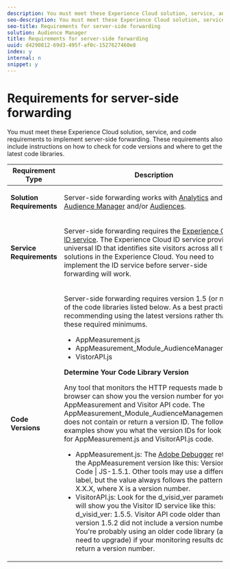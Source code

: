 ```yaml
---
description: You must meet these Experience Cloud solution, service, and code requirements to implement server-side forwarding. These requirements also include instructions on how to check for code versions and where to get the latest code libraries.
seo-description: You must meet these Experience Cloud solution, service, and code requirements to implement server-side forwarding. These requirements also include instructions on how to check for code versions and where to get the latest code libraries.
seo-title: Requirements for server-side forwarding
solution: Audience Manager
title: Requirements for server-side forwarding
uuid: d4290812-69d3-495f-af0c-1527627460e8
index: y
internal: n
snippet: y
---
```


# Requirements for server-side forwarding

You must meet these Experience Cloud solution, service, and code requirements to implement server-side forwarding. These requirements also include instructions on how to check for code versions and where to get the latest code libraries.

<table id="table_43315E680771401E8A585466781A454E"> 
 <thead> 
  <tr> 
   <th colname="col1" class="entry"> Requirement Type </th> 
   <th colname="col2" class="entry"> Description </th> 
  </tr>
 </thead>
 <tbody> 
  <tr> 
   <td colname="col1"> <p><b>Solution Requirements</b> </p> </td> 
   <td colname="col2"> <p>Server-side forwarding works with <a href="https://www.adobe.com/data-analytics-cloud/analytics.html" format="http" scope="external"> Analytics</a> and <a href="https://www.adobe.com/data-analytics-cloud/audience-manager.html" format="http" scope="external"> Audience Manager</a> and/or <a href="https://marketing.adobe.com/resources/help/en_US/mcloud/audience_library.html" format="html" scope="external"> Audiences</a>. </p> </td> 
  </tr> 
  <tr> 
   <td colname="col1"> <p><b>Service Requirements</b> </p> </td> 
   <td colname="col2"> <p>Server-side forwarding requires the <a href="https://marketing.adobe.com/resources/help/en_US/mcvid/" format="https" scope="external"> Experience Cloud ID service</a>. The <span class="keyword"> Experience Cloud</span> ID service provides a universal ID that identifies site visitors across all the solutions in the <span class="keyword"> Experience Cloud</span>. You need to implement the ID service before server-side forwarding will work. </p> </td> 
  </tr> 
  <tr> 
   <td colname="col1"> <p><b>Code Versions</b> </p> </td> 
   <td colname="col2"> <p>Server-side forwarding requires version 1.5 (or newer) of the code libraries listed below. As a best practice, we recommending using the latest versions rather than these required minimums. </p> <p> 
     <ul id="ul_63489ED3D7DA47B48F55F45BF8695148"> 
      <li id="li_323164F07AFA4260AE1695A6801DF31B"><span class="codeph"> AppMeasurement.js</span> </li> 
      <li id="li_75C28BEF1D9F4D56B06848CC1D26BB84"><span class="codeph"> AppMeasurement_Module_AudienceManagement.js</span> </li> 
      <li id="li_C86A331363C1486C8EBAF73BF2E0D6C1"><span class="codeph"> VistorAPI.js</span> </li> 
     </ul> </p> <p><b>Determine Your Code Library Version</b> </p> <p>Any tool that monitors the HTTP requests made by a browser can show you the version number for your AppMeasurement and Visitor API code. The <span class="codeph"> AppMeasurement_Module_AudienceManagement.js</span> does not contain or return a version ID. The following examples show you what the version IDs for look like for <span class="codeph"> AppMeasurement.js</span> and <span class="codeph"> VisitorAPI.js</span> code. </p> <p> 
     <ul id="ul_1A994C81EEBE4D47BBDB7D7A319DAC21"> 
      <li id="li_9D339D838598424FBD732F411812CEEA"><span class="codeph"> AppMeasurement.js</span>: The <a href="https://marketing.adobe.com/resources/help/en_US/sc/implement/debugger.html" format="https" scope="external"> Adobe Debugger</a> returns the AppMeasurement version like this: <span class="codeph"> Version of Code | JS-1.5.1</span>. Other tools may use a different label, but the value always follows the pattern <span class="codeph"> JS-X.X.X</span>, where <span class="codeph"> X</span> is a version number. </li> 
      <li id="li_EB3434FD4EA84081A547F60F04F16123"><span class="codeph"> VisitorAPI.js</span>: Look for the <span class="codeph"> d_visid_ver</span> parameter. It will show you the Visitor ID service like this: <span class="codeph"> d_visid_ver: 1.5.5</span>. Visitor API code older than version 1.5.2 did not include a version number. You're probably using an older code library (and need to upgrade) if your monitoring results do not return a version number. </li> 
     </ul> </p> </td> 
  </tr> 
 </tbody> 
</table>

